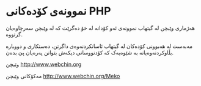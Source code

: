# نموونەی کۆدەکانی PHP

هەژماری وێبچن لە گیتهاب نموونەی ئەو کۆدانە لە خۆ دەگرێت کە لە وێبچن سەرچاوەیان گرتووە.

مەبەست لە هەبوونی کۆدەکان لە گیتهاب ئاسانکردنەوەی داگرتن، دەستکاری و دووبارە بڵاوکردنەوەیانە بە شێوەیەک کە کۆدنووسانی دیکەش بتوانن پەرەیان پێ بدەن.

وێبچن
http://www.webchin.org

مەکۆکانی وێبچن
http://www.webchin.org/Meko
